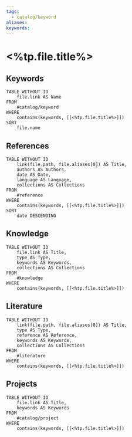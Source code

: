 ```yaml
---
tags:
  - catalog/keyword
aliases:
keywords:
---
```


# <%tp.file.title%>

## Keywords
```dataview
TABLE WITHOUT ID
    file.link AS Name
FROM
    #catalog/keyword
WHERE
    contains(keywords, [[<%tp.file.title%>]])
SORT
    file.name
```

## References
```dataview
TABLE WITHOUT ID
    link(file.path, file.aliases[0]) AS Title,
    authors AS Authors,
    date AS Date,
    language AS Language,
    collections AS Collections
FROM
    #reference
WHERE
    contains(keywords, [[<%tp.file.title%>]])
SORT
    date DESCENDING
```

## Knowledge
```dataview
TABLE WITHOUT ID
    file.link AS Title,
    type AS Type,
    keywords AS Keywords,
    collections AS Collections
FROM
    #knowledge
WHERE
    contains(keywords, [[<%tp.file.title%>]])
```

## Literature
```dataview
TABLE WITHOUT ID
    link(file.path, file.aliases[0]) AS Title,
    type AS Type,
    reference AS Reference,
    keywords AS Keywords,
    collections AS Collections
FROM
    #literature
WHERE
    contains(keywords, [[<%tp.file.title%>]])
```

## Projects
```dataview
TABLE WITHOUT ID
    file.link AS Title,
    keywords AS Keywords
FROM
    #catalog/project
WHERE
    contains(keywords, [[<%tp.file.title%>]])
```
